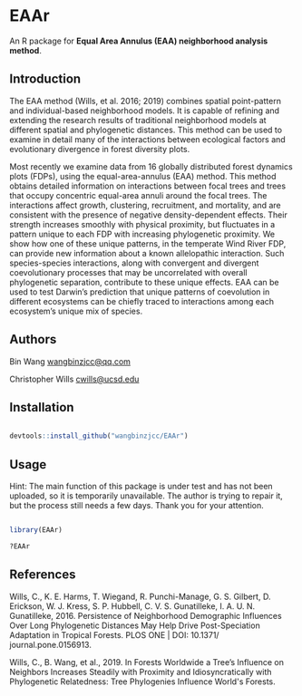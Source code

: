 # EAAr

An R package for **Equal Area Annulus (EAA) neighborhood analysis method**.

## Introduction

The EAA method (Wills, et al. 2016; 2019) combines spatial point-pattern and individual-based neighborhood models. It is capable of refining and extending the research results of traditional neighborhood models at different spatial and phylogenetic distances. This method can be used to examine in detail many of the interactions between ecological factors and evolutionary divergence in forest diversity plots.

Most recently we examine data from 16 globally distributed forest dynamics plots (FDPs), using the equal-area-annulus (EAA) method. This method obtains detailed information on interactions between focal trees and trees that occupy concentric equal-area annuli around the focal trees. The interactions affect growth, clustering, recruitment, and mortality, and are consistent with the presence of negative density-dependent effects. Their strength increases smoothly with physical proximity, but fluctuates in a pattern unique to each FDP with increasing phylogenetic proximity. We show how one of these unique patterns, in the temperate Wind River FDP, can provide new information about a known allelopathic interaction. Such species-species interactions, along with convergent and divergent coevolutionary processes that may be uncorrelated with overall phylogenetic separation, contribute to these unique effects. EAA can be used to test Darwin’s prediction that unique patterns of coevolution in different ecosystems can be chiefly traced to interactions among each ecosystem’s unique mix of species.

## Authors

Bin Wang <wangbinzjcc@qq.com>

Christopher Wills <cwills@ucsd.edu>

## Installation

```r

devtools::install_github("wangbinzjcc/EAAr")

```

## Usage

Hint: The main function of this package is under test and has not been uploaded, so it is temporarily unavailable. The author is trying to repair it, but the process still needs a few days. Thank you for your attention.

```r

library(EAAr)

?EAAr
```


## References
Wills, C., K. E. Harms, T. Wiegand, R. Punchi-Manage, G. S. Gilbert, D. Erickson, W. J. Kress, S. P. Hubbell, C. V. S. Gunatilleke, I. A. U. N. Gunatilleke, 2016. Persistence of Neighborhood Demographic Influences Over Long Phylogenetic Distances May Help Drive Post-Speciation Adaptation in Tropical Forests. PLOS ONE | DOI: 10.1371/ journal.pone.0156913.

Wills, C., B. Wang, et al., 2019. In Forests Worldwide a Tree’s Influence on Neighbors Increases Steadily with Proximity and Idiosyncratically with Phylogenetic Relatedness: Tree Phylogenies Influence World's Forests.
